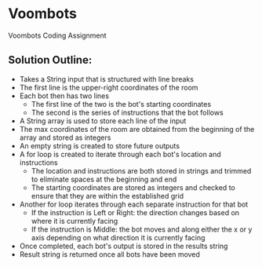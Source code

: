 # Voombots
Voombots Coding Assignment

## Solution Outline:

* Takes a String input that is structured with line breaks
* The first line is the upper-right coordinates of the room
* Each bot then has two lines
  - The first line of the two is the bot's starting coordinates
  - The second is the series of instructions that the bot follows
* A String array is used to store each line of the input
* The max coordinates of the room are obtained from the beginning of the array and stored as integers 
* An empty string is created to store future outputs
* A for loop is created to iterate through each bot's location and instructions 
  - The location and instructions are both stored in strings and trimmed to eliminate spaces at the beginning and end
  - The starting coordinates are stored as integers and checked to ensure that they are within the established grid
* Another for loop iterates through each separate instruction for that bot
  - If the instruction is Left or Right: the direction changes based on where it is currently facing
  - If the instruction is Middle: the bot moves and along either the x or y axis depending on what direction it is currently facing
* Once completed, each bot's output is stored in the results string
* Result string is returned once all bots have been moved

